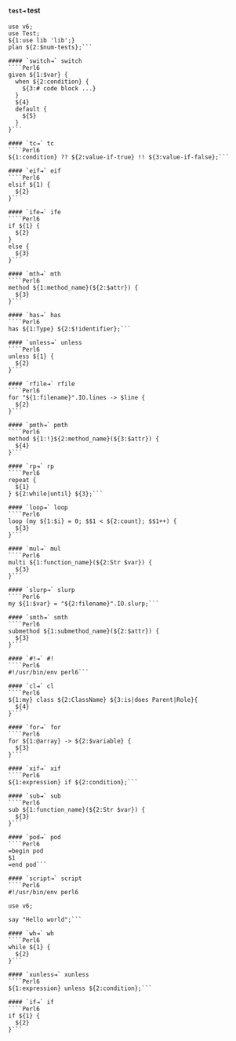 
#### `test⇥` test
````Perl6
use v6;
use Test;
${1:use lib 'lib';}
plan ${2:$num-tests};```

#### `switch⇥` switch
````Perl6
given ${1:$var} {
  when ${2:condition} {
    ${3:# code block ...}
  }
  ${4}
  default {
    ${5}
  }
}```

#### `tc⇥` tc
````Perl6
${1:condition} ?? ${2:value-if-true} !! ${3:value-if-false};```

#### `eif⇥` eif
````Perl6
elsif ${1) {
  ${2}
}```

#### `ife⇥` ife
````Perl6
if ${1} {
  ${2}
}
else {
  ${3}
}```

#### `mth⇥` mth
````Perl6
method ${1:method_name}(${2:$attr}) {
  ${3}
}```

#### `has⇥` has
````Perl6
has ${1:Type} ${2:$!identifier};```

#### `unless⇥` unless
````Perl6
unless ${1} {
  ${2}
}```

#### `rfile⇥` rfile
````Perl6
for "${1:filename}".IO.lines -> $line {
  ${2}
}```

#### `pmth⇥` pmth
````Perl6
method ${1:!}${2:method_name}(${3:$attr}) {
  ${4}
}```

#### `rp⇥` rp
````Perl6
repeat {
  ${1}
} ${2:while|until} ${3};```

#### `loop⇥` loop
````Perl6
loop (my ${1:$i} = 0; $$1 < ${2:count}; $$1++) {
  ${3}
}```

#### `mul⇥` mul
````Perl6
multi ${1:function_name}(${2:Str $var}) {
  ${3}
}```

#### `slurp⇥` slurp
````Perl6
my ${1:$var} = "${2:filename}".IO.slurp;```

#### `smth⇥` smth
````Perl6
submethod ${1:submethod_name}(${2:$attr}) {
  ${3}
}```

#### `#!⇥` #!
````Perl6
#!/usr/bin/env perl6```

#### `cl⇥` cl
````Perl6
${1:my} class ${2:ClassName} ${3:is|does Parent|Role}{
  ${4}
}```

#### `for⇥` for
````Perl6
for ${1:@array} -> ${2:$variable} {
  ${3}
}```

#### `xif⇥` xif
````Perl6
${1:expression} if ${2:condition};```

#### `sub⇥` sub
````Perl6
sub ${1:function_name}(${2:Str $var}) {
  ${3}
}```

#### `pod⇥` pod
````Perl6
=begin pod
$1
=end pod```

#### `script⇥` script
````Perl6
#!/usr/bin/env perl6

use v6;

say "Hello world";```

#### `wh⇥` wh
````Perl6
while ${1} {
  ${2}
}```

#### `xunless⇥` xunless
````Perl6
${1:expression} unless ${2:condition};```

#### `if⇥` if
````Perl6
if ${1} {
  ${2}
}```
